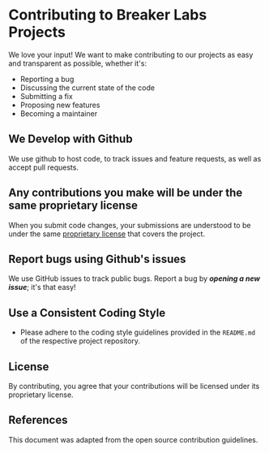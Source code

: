 # Contributing to Breaker Labs Projects

We love your input! We want to make contributing to our projects as easy and transparent as possible, whether it's:

- Reporting a bug
- Discussing the current state of the code
- Submitting a fix
- Proposing new features
- Becoming a maintainer

## We Develop with Github

We use github to host code, to track issues and feature requests, as well as accept pull requests.

## Any contributions you make will be under the same proprietary license

When you submit code changes, your submissions are understood to be under the same [proprietary license](LICENSE.md) that covers the project.

## Report bugs using Github's issues

We use GitHub issues to track public bugs. Report a bug by **_opening a new issue_**; it's that easy!

## Use a Consistent Coding Style

- Please adhere to the coding style guidelines provided in the `README.md` of the respective project repository.

## License

By contributing, you agree that your contributions will be licensed under its proprietary license.

## References

This document was adapted from the open source contribution guidelines.

<!-- THIS NEEDS UPDATING. This text is outdated and has the wrong text. -->
